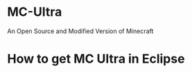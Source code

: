 # MC-Ultra
An Open Source and Modified Version of Minecraft

# How to get MC Ultra in Eclipse
<Working on detailed instructions>
